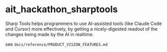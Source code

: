 # ait_hackathon_sharptools

Sharp Tools helps programmers to use AI-assisted tools (like Claude Code and Cursor) more effectively, by getting a nicely-digested readout of the changes being made by the AI in realtime.

see `docs/reference/PRODUCT_VISION_FEATURES.md`
